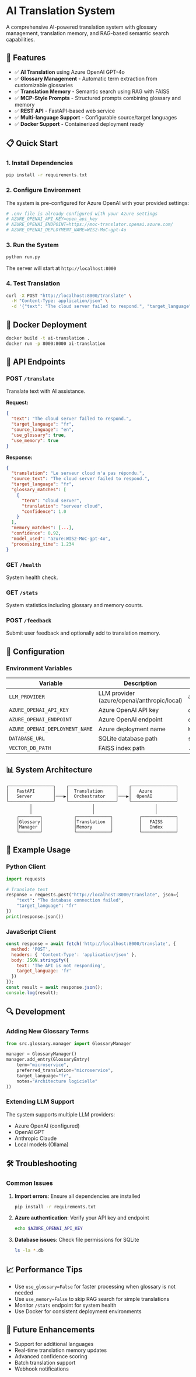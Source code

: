 # AI Translation System

A comprehensive AI-powered translation system with glossary management, translation memory, and RAG-based semantic search capabilities.

## 🚀 Features

- ✅ **AI Translation** using Azure OpenAI GPT-4o
- ✅ **Glossary Management** - Automatic term extraction from customizable glossaries
- ✅ **Translation Memory** - Semantic search using RAG with FAISS
- ✅ **MCP-Style Prompts** - Structured prompts combining glossary and memory
- ✅ **REST API** - FastAPI-based web service
- ✅ **Multi-language Support** - Configurable source/target languages
- ✅ **Docker Support** - Containerized deployment ready

## 📋 Quick Start

### 1. Install Dependencies

```bash
pip install -r requirements.txt
```

### 2. Configure Environment

The system is pre-configured for Azure OpenAI with your provided settings:

```bash
# .env file is already configured with your Azure settings
# AZURE_OPENAI_API_KEY=open_api_key
# AZURE_OPENAI_ENDPOINT=https://moc-translator.openai.azure.com/
# AZURE_OPENAI_DEPLOYMENT_NAME=WIS2-MoC-gpt-4o
```

### 3. Run the System

```bash
python run.py
```

The server will start at `http://localhost:8000`

### 4. Test Translation

```bash
curl -X POST "http://localhost:8000/translate" \
  -H "Content-Type: application/json" \
  -d '{"text": "The cloud server failed to respond.", "target_language": "fr"}'
```

## 🐳 Docker Deployment

```bash
docker build -t ai-translation .
docker run -p 8000:8000 ai-translation
```

## 📡 API Endpoints

### POST `/translate`
Translate text with AI assistance.

**Request:**
```json
{
  "text": "The cloud server failed to respond.",
  "target_language": "fr",
  "source_language": "en",
  "use_glossary": true,
  "use_memory": true
}
```

**Response:**
```json
{
  "translation": "Le serveur cloud n'a pas répondu.",
  "source_text": "The cloud server failed to respond.",
  "target_language": "fr",
  "glossary_matches": [
    {
      "term": "cloud server",
      "translation": "serveur cloud",
      "confidence": 1.0
    }
  ],
  "memory_matches": [...],
  "confidence": 0.92,
  "model_used": "azure:WIS2-MoC-gpt-4o",
  "processing_time": 1.234
}
```

### GET `/health`
System health check.

### GET `/stats`
System statistics including glossary and memory counts.

### POST `/feedback`
Submit user feedback and optionally add to translation memory.

## 🔧 Configuration

### Environment Variables

| Variable | Description | Default |
|----------|-------------|---------|
| `LLM_PROVIDER` | LLM provider (azure/openai/anthropic/local) | `azure` |
| `AZURE_OPENAI_API_KEY` | Azure OpenAI API key | *configured* |
| `AZURE_OPENAI_ENDPOINT` | Azure OpenAI endpoint | *configured* |
| `AZURE_OPENAI_DEPLOYMENT_NAME` | Azure deployment name | `WIS2-MoC-gpt-4o` |
| `DATABASE_URL` | SQLite database path | `sqlite:///./translation.db` |
| `VECTOR_DB_PATH` | FAISS index path | `./data/vector_index.faiss` |

## 📊 System Architecture

```
┌─────────────────┐    ┌──────────────────┐    ┌─────────────────┐
│   FastAPI       │    │  Translation     │    │   Azure         │
│   Server        │───▶│  Orchestrator    │───▶│  OpenAI         │
└─────────────────┘    └──────────────────┘    └─────────────────┘
         │                       │                       │
         │                       │                       │
    ┌────────┐            ┌─────────────┐          ┌─────────────┐
    │Glossary│            │Translation  │          │   FAISS     │
    │Manager │            │Memory       │          │   Index     │
    └────────┘            └─────────────┘          └─────────────┘
```

## 🎯 Example Usage

### Python Client
```python
import requests

# Translate text
response = requests.post("http://localhost:8000/translate", json={
    "text": "The database connection failed",
    "target_language": "fr"
})
print(response.json())
```

### JavaScript Client
```javascript
const response = await fetch('http://localhost:8000/translate', {
  method: 'POST',
  headers: { 'Content-Type': 'application/json' },
  body: JSON.stringify({
    text: 'The API is not responding',
    target_language: 'fr'
  })
});
const result = await response.json();
console.log(result);
```

## 🔍 Development

### Adding New Glossary Terms
```python
from src.glossary.manager import GlossaryManager

manager = GlossaryManager()
manager.add_entry(GlossaryEntry(
    term="microservice",
    preferred_translation="microservice",
    target_language="fr",
    notes="Architecture logicielle"
))
```

### Extending LLM Support
The system supports multiple LLM providers:
- Azure OpenAI (configured)
- OpenAI GPT
- Anthropic Claude
- Local models (Ollama)

## 🛠️ Troubleshooting

### Common Issues

1. **Import errors**: Ensure all dependencies are installed
   ```bash
   pip install -r requirements.txt
   ```

2. **Azure authentication**: Verify your API key and endpoint
   ```bash
   echo $AZURE_OPENAI_API_KEY
   ```

3. **Database issues**: Check file permissions for SQLite
   ```bash
   ls -la *.db
   ```

## 📈 Performance Tips

- Use `use_glossary=False` for faster processing when glossary is not needed
- Use `use_memory=False` to skip RAG search for simple translations
- Monitor `/stats` endpoint for system health
- Use Docker for consistent deployment environments

## 🔄 Future Enhancements

- Support for additional languages
- Real-time translation memory updates
- Advanced confidence scoring
- Batch translation support
- Webhook notifications

